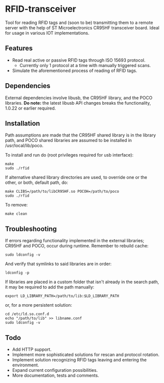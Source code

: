 # RFID-transceiver
Tool for reading RFID tags and (soon to be) transmitting them to a remote server with the help of ST Microelectronics CR95HF transceiver board. Ideal for usage in various IOT implementations.

## Features
- Read real active or passive RFID tags through ISO 15693 protocol.
  - Currently only 1 protocol at a time with manually triggered scans.
- Simulate the aforementioned process of reading of RFID tags.

## Dependencies
External dependencies involve libusb, the CR95HF library, and the POCO libraries. **Do note:** the latest libusb API changes breaks the functionality, 1.0.22 or earlier required.

## Installation
Path assumptions are made that the CR95HF shared library is in the library path, and POCO shared libraries are assumed to be installed in /usr/local/lib/poco.

To install and run do (root privileges required for usb interface):

    make
    sudo ./rfid

If alternative shared library directories are used, to override one or the other, or both, default path, do:

    make CLIBS=/path/to/libCR95HF.so POCOH=/path/to/poco
    sudo ./rfid

To remove:

    make clean
    
## Troubleshooting
If errors regarding functionality implemented in the external libraries; CR95HF and POCO, occur during runtime. Remember to rebuild cache:

    sudo ldconfig -v

And verify that symlinks to said libraries are in order:

    ldconfig -p

If libraries are placed in a custom folder that isn't already in the search path, it may be required to add the path manually:

    export LD_LIBRARY_PATH=/path/to/lib:$LD_LIBRARY_PATH

or, for a more persistent solution:

    cd /etc/ld.so.conf.d
    echo "/path/to/lib" >> libname.conf
    sudo ldconfig -v

## Todo
- Add HTTP support.
- Implement more sophisticated solutions for rescan and protocol rotation.
- Implement solution recognizing RFID tags leaving and entering the environment.
- Expand current configuration possibilities.
- More documentation, tests and comments.
